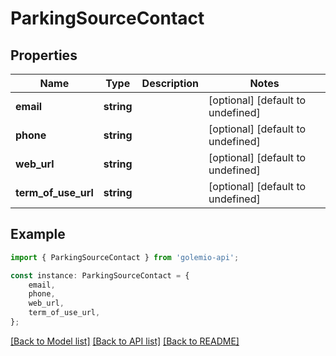# ParkingSourceContact


## Properties

Name | Type | Description | Notes
------------ | ------------- | ------------- | -------------
**email** | **string** |  | [optional] [default to undefined]
**phone** | **string** |  | [optional] [default to undefined]
**web_url** | **string** |  | [optional] [default to undefined]
**term_of_use_url** | **string** |  | [optional] [default to undefined]

## Example

```typescript
import { ParkingSourceContact } from 'golemio-api';

const instance: ParkingSourceContact = {
    email,
    phone,
    web_url,
    term_of_use_url,
};
```

[[Back to Model list]](../README.md#documentation-for-models) [[Back to API list]](../README.md#documentation-for-api-endpoints) [[Back to README]](../README.md)
